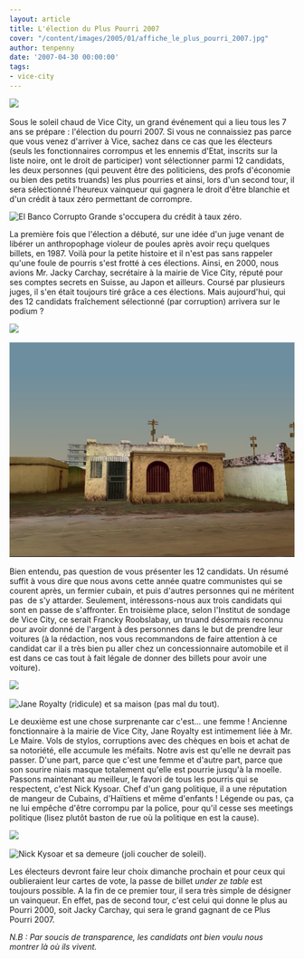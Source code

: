 ```yaml
---
layout: article
title: L'élection du Plus Pourri 2007
cover: "/content/images/2005/01/affiche_le_plus_pourri_2007.jpg"
author: tenpenny
date: '2007-04-30 00:00:00'
tags:
- vice-city
---
```


![](  /content/images/2005/01/affiche_le_plus_pourri_2007.jpg)

Sous le soleil chaud de Vice City, un grand événement qui a lieu tous les&nbsp;7 ans se prépare : l'élection du pourri 2007. Si vous ne connaissiez pas parce que vous venez d'arriver à Vice, sachez dans ce cas que les électeurs (seuls les fonctionnaires corrompus et les ennemis d'Etat, inscrits sur la liste noire, ont le droit de participer) vont sélectionner parmi 12 candidats, les deux personnes (qui peuvent être des politiciens, des profs d'économie ou bien des petits truands) les plus pourries et ainsi, lors d'un second tour, il sera sélectionné l'heureux vainqueur qui gagnera le droit d'être blanchie et d'un crédit à taux zéro permettant de corrompre.

![El Banco Corrupto Grande s'occupera du crédit à taux zéro.](  /content/images/2005/01/el_banco.jpg)

La première fois que l'élection a débuté, sur une idée d'un juge venant de libérer un anthropophage violeur de poules après avoir reçu quelques billets, en 1987. Voilà pour la petite histoire et il n'est pas sans rappeler qu'une foule de pourris s'est frotté à ces élections. Ainsi, en 2000, nous avions Mr. Jacky Carchay, secrétaire à la mairie de Vice City, réputé pour ses comptes secrets en Suisse, au Japon et ailleurs. Coursé par plusieurs juges, il s'en était toujours tiré grâce a ces élections. Mais aujourd'hui, qui des 12 candidats fraîchement sélectionné (par corruption) arrivera sur le podium ?

![](  /content/images/2005/01/francky_rouslabay.jpg)

![Francky Roobslabay et sa maison (plus que discutable pour un pourri).](  /content/images/2005/01/barque2.jpg)

Bien entendu, pas question de vous présenter les 12 candidats. Un résumé suffit à vous dire que nous avons cette année quatre communistes qui se courent après, un fermier cubain, et puis d'autres personnes qui ne méritent pas&nbsp; de s'y attarder. Seulement, intéressons-nous aux trois candidats qui sont en passe de s'affronter. En troisième place, selon l'Institut de sondage de Vice City, ce serait Francky Roobslabay, un truand désormais reconnu pour avoir donné de l'argent à des personnes dans le but de prendre leur voitures (à la rédaction, nos vous recommandons de faire attention à ce candidat car il a très bien pu aller chez un concessionnaire automobile et il est dans ce cas tout à fait légale de donner des billets pour avoir une voiture).

![](  /content/images/2005/01/jane_royalty.jpg)

![Jane Royalty (ridicule) et sa maison (pas mal du tout).](  /content/images/2005/01/maison_royalty.jpg)

Le deuxième est une chose surprenante car c'est... une femme ! Ancienne fonctionnaire à la mairie de Vice City,&nbsp;Jane Royalty&nbsp;est intimement liée à Mr. Le Maire. Vols de stylos, corruptions avec des chèques en bois et achat de sa notoriété, elle accumule les méfaits. Notre avis est qu'elle ne devrait pas passer. D'une part, parce que c'est une femme et d'autre part, parce que son sourire niais masque totalement qu'elle est pourrie jusqu'à la moelle. Passons maintenant au meilleur, le favori de tous les pourris qui se respectent, c'est Nick Kysoar. Chef d'un gang politique, il a une réputation de mangeur de Cubains, d'Haïtiens et même d'enfants ! Légende ou pas, ça ne lui&nbsp;empêche d'être corrompu par la police, pour qu'il cesse ses meetings politique&nbsp;(lisez plutôt baston de rue où la politique en est la cause).

![](  /content/images/2005/01/nick_kysoar.jpg)

![Nick Kysoar et sa demeure (joli coucher de soleil).](  /content/images/2005/01/maison_kysoar.jpg)

Les électeurs devront faire leur choix dimanche prochain et pour ceux qui oublieraient leur cartes de vote, la passe de billet _under ze table_ est toujours possible. A la fin de ce premier tour, il sera très simple de désigner un vainqueur. En effet, pas de second tour, c'est celui qui donne le plus au Pourri 2000, soit Jacky Carchay, qui sera le grand gagnant de ce Plus Pourri 2007.

_N.B : Par soucis de transparence, les candidats ont bien voulu nous montrer là où ils vivent._

<!--kg-card-end: markdown-->
